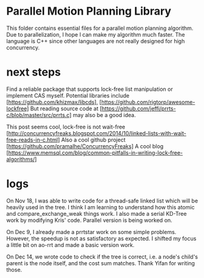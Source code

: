# Parallel Motion Planning Library
This folder contains essential files for a parallel motion planning algorithm.
Due to parallelization, I hope I can make my algorithm much faster.
The language is C++ since other languages are not really designed for high concurrency.


# next steps
Find a reliable package that supports lock-free list manipulation or implement CAS myself.
Potential libraries include [https://github.com/khizmax/libcds], [https://github.com/rigtorp/awesome-lockfree]
But reading source code at [https://github.com/jeffi/prrts-c/blob/master/src/prrts.c] may also be a good idea.

This post seems cool, lock-free is not wait-free [http://concurrencyfreaks.blogspot.com/2014/10/linked-lists-with-wait-free-reads-in-c.html]
Also a cool github project [https://github.com/pramalhe/ConcurrencyFreaks]
A cool blog [https://www.memsql.com/blog/common-pitfalls-in-writing-lock-free-algorithms/]

# logs
On Nov 18, I was able to write code for a thread-safe linked list which will be heavily used in the tree.
I think I am learning to understand how this atomic and compare_exchange_weak things work.
I also made a serial KD-Tree work by modifying Kris' code.
Parallel version is being worked on.

On Dec 9, I already made a prrtstar work on some simple problems. However, the speedup is not as satisfactory as expected.
I shifted my focus a little bit on ao-rrt and made a basic version work.

On Dec 14, we wrote code to check if the tree is correct, i.e. a node's child's parent is the node itself, and the cost sum matches. Thank Yifan for writing those.
